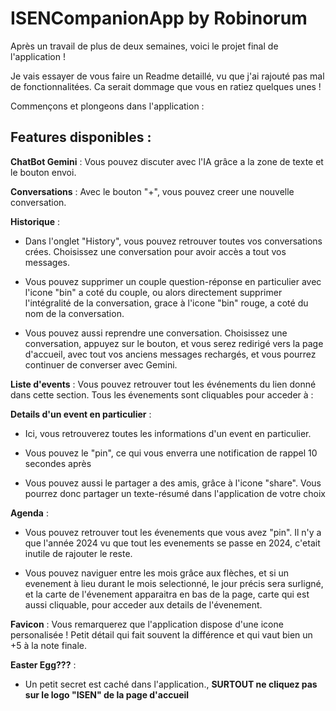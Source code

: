 
# ISENCompanionApp by Robinorum

Après un travail de plus de deux semaines, voici le projet final de l'application !

Je vais essayer de vous faire un Readme detaillé, vu que j'ai rajouté pas mal de fonctionnalitées. Ca serait dommage que vous en ratiez quelques unes !

Commençons et plongeons dans l'application : 


## Features disponibles :

**ChatBot Gemini** : Vous pouvez discuter avec l'IA grâce a la zone de texte et le bouton envoi.

**Conversations** : Avec le bouton "+", vous pouvez creer une nouvelle conversation.

**Historique** : 

- Dans l'onglet "History", vous pouvez retrouver toutes vos conversations crées. Choisissez une conversation pour avoir accès a tout vos messages.

- Vous pouvez supprimer un couple question-réponse en particulier avec l'icone "bin" a coté du couple, ou alors directement supprimer l'intégralité de la conversation, grace à l'icone "bin" rouge, a coté du nom de la conversation.

- Vous pouvez aussi reprendre une conversation. Choisissez une conversation, appuyez sur le bouton, et vous serez redirigé vers la page d'accueil, avec tout vos anciens messages rechargés, et vous pourrez continuer de converser avec Gemini.

**Liste d'events** : Vous pouvez retrouver tout les événements du lien donné dans cette section. Tous les évenements sont cliquables pour acceder à :

**Details d'un event en particulier** : 

- Ici, vous retrouverez toutes les informations d'un event en particulier.

- Vous pouvez le "pin", ce qui vous enverra une notification de rappel 10 secondes après

- Vous pouvez aussi le partager a des amis, grâce à l'icone "share". Vous pourrez donc partager un texte-résumé dans l'application de votre choix

**Agenda** : 

- Vous pouvez retrouver tout les évenements que vous avez "pin". Il n'y a que l'année 2024 vu que tout les evenements se passe en 2024, c'etait inutile de rajouter le reste.

- Vous pouvez naviguer entre les mois grâce aux flèches, et si un evenement à lieu durant le mois selectionné, le jour précis sera surligné, et la carte de l'évenement apparaitra en bas de la page, carte qui est aussi cliquable, pour acceder aux details de l'évenement.

**Favicon** : Vous remarquerez que l'application dispose d'une icone personalisée ! Petit détail qui fait souvent la différence et qui vaut bien un +5 à la note finale.



**Easter Egg???** : 

- Un petit secret est caché dans l'application., **SURTOUT ne cliquez pas sur le logo "ISEN" de la page d'accueil** 





